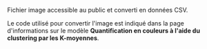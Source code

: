 ﻿Fichier image accessible au public et converti en données CSV.<p> </p>Le code utilisé pour convertir l'image est indiqué dans la page d'informations sur le modèle <strong>Quantification en couleurs à l'aide du clustering par les K-moyennes</strong>.

<!--HONumber=42-->
